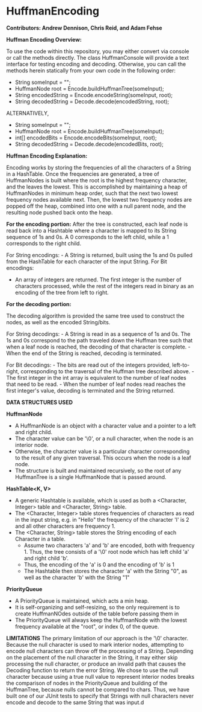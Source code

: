 # HuffmanEncoding

**Contributors: Andrew Dennison, Chris Reid, and Adam Fehse**

**Huffman Encoding Overview:**

To use the code within this repository, you may either convert via console or call the methods directly.  The class HuffmanConsole will provide a text interface for testing encoding and decoding.
Otherwise, you can call the methods herein statically from your own code in the following order:
  - String someInput = "";
  - HuffmanNode root = Encode.buildHuffmanTree(someInput);
  - String encodedString = Encode.encodeString(someInput, root);
  - String decodedString = Decode.decode(encodedString, root);

ALTERNATIVELY,
  - String someInput = "";
  - HuffmanNode root = Encode.buildHuffmanTree(someInput);
  - int[] encodedBits = Encode.encodeBits(someInput, root);
  - String decodedString = Decode.decode(encodedBits, root);

**Huffman Encoding Explanation:**

Encoding works by storing the frequencies of all the characters of a String in a HashTable.
Once the frequencies are generated, a tree of HuffmanNodes is built where the root is the highest frequency character, and the leaves the lowest.
This is accomplished by maintaining a heap of HuffmanNodes in minimum heap order, such that the next two lowest frequency nodes available next.
Then, the lowest two frequency nodes are popped off the heap, combined into one with a null parent node, and the resulting node pushed back onto the heap.

**For the encoding portion:**
After the tree is constructed, each leaf node is read back into a Hashtable where a character is mapped to its String sequence of 1s and 0s.
A 0 corresponds to the left child, while a 1 corresponds to the right child.

  For String encodings:
    - A String is returned, built using the 1s and 0s pulled from the HashTable for each character of the input String.
  For Bit encodings:
   -  An array of integers are returned.  The first integer is the number of characters processed, while the rest of the integers read in binary as an encoding of the tree from left to right.

**For the decoding portion:**

The decoding algorithm is provided the same tree used to construct the nodes, as well as the encoded String/bits.

  For String decodings:
    - A String is read in as a sequence of 1s and 0s.  The 1s and 0s correspond to the path traveled down the Huffman tree such that when a leaf node is reached, the decoding of that character is complete.
    - When the end of the String is reached, decoding is terminated.

  For Bit decodings:
    - The bits are read out of the integers provided, left-to-right, corresponding to the traversal of the Huffman tree described above.
    - The first integer in the int array is equivalent to the number of leaf nodes that need to be read.
    - When the number of leaf nodes read reaches the first integer's value, decoding is terminated and the String returned.

**DATA STRUCTURES USED**

**HuffmanNode**
- A HuffmanNode is an object with a character value and a pointer to a left and right child.
- The character value can be '\0', or a null character, when the node is an interior node.
- Otherwise, the character value is a particular character corresponding to the result of any given traversal.  This occurs when the node is a leaf node.
- The structure is built and maintained recursively, so the root of any HuffmanTree is a single HuffmanNode that is passed around.

**HashTable<K, V>**
- A generic Hashtable is available, which is used as both a <Character, Integer> table and <Character, String> table.
- The <Character, Integer> table stores frequencies of characters as read in the input string, e.g. in "Hello" the frequency of the character 'l' is 2 and all other characters are frequency 1.
- The <Character, String> table stores the String encoding of each Character in a table.
  - Assume two characters 'a' and 'b' are encoded, both with frequency 1. Thus, the tree consists of a '\0' root node which has left child 'a' and right child 'b'.
  - Thus, the encoding of the 'a' is 0 and the encoding of 'b' is 1
  - The Hashtable then stores the character 'a' with the String "0", as well as the character 'b' with the String "1"

**PriorityQueue**
- A PriorityQueue is maintained, which acts a min heap.
- It is self-organizing and self-resizing, so the only requirement is to create HuffmanNOdes outside of the table before passing them in
- The PriorityQueue will always keep the HuffmanNode with the lowest frequency available at the "root", or index 0, of the queue.

**LIMITATIONS**
The primary limitation of our approach is the '\0' character.  Because the null character is used to mark interior nodes, attempting to encode null characters can throw off the processing of a String.
Depending on the placement of the null character in the String, it may either skip processing the null character, or produce an invalid path that causes the Decoding function to return the error String.
We chose to use the null character because using a true null value to represent interior nodes breaks the comparison of nodes in the PriorityQueue and building of the HuffmanTree, because nulls cannot
be compared to chars.
Thus, we have built one of our JUnit tests to specify that Strings with null characters never encode and decode to the same String that was input.d
